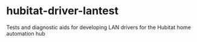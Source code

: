 # hubitat-driver-lantest
Tests and diagnostic aids for developing LAN drivers for the Hubitat home automation hub
